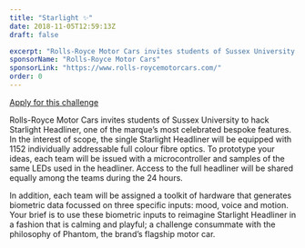 ```yaml
---
title: "Starlight ✨"
date: 2018-11-05T12:59:13Z
draft: false

excerpt: "Rolls-Royce Motor Cars invites students of Sussex University to hack Starlight Headliner, one of the marque’s most celebrated bespoke features. This challenge has limited spaces."
sponsorName: "Rolls-Royce Motor Cars"
sponsorLink: "https://www.rolls-roycemotorcars.com/"
order: 0
---
```


[Apply for this challenge](https://hacksussex.typeform.com/to/QEqHzK)

Rolls-Royce Motor Cars invites students of Sussex University to hack Starlight Headliner, one of the marque’s most celebrated bespoke features. In the interest of scope, the single Starlight Headliner will be equipped with 1152 individually addressable full colour fibre optics. To prototype your ideas, each team will be issued with a microcontroller and samples of the same LEDs used in the headliner. Access to the full headliner will be shared equally among the teams during the 24 hours.

In addition, each team will be assigned a toolkit of hardware that generates biometric data focussed on three specific inputs: mood, voice and motion. Your brief is to use these biometric inputs to reimagine Starlight Headliner in a fashion that is calming and playful; a challenge consummate with the philosophy of Phantom, the brand’s flagship motor car.